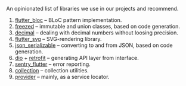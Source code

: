An opinionated list of libraries we use in our projects and recommend.

1. [flutter_bloc](https://pub.dev/packages/flutter_bloc) – BLoC pattern implementation.
1. [freezed](https://pub.dev/packages/freezed) – immutable and union classes, based on code generation.
1. [decimal](https://pub.dev/packages/decimal) – dealing with decimal numbers without loosing precision.
1. [flutter_svg](https://pub.dev/packages/flutter_svg) – SVG-rendering library.
1. [json_serializable](https://pub.dev/packages/json_serializable) – converting to and from JSON, based on code generation.
1. [dio](https://pub.dev/packages/dio) + [retrofit](https://pub.dev/packages/retrofit) – generating API layer from interface.
1. [sentry_flutter](https://pub.dev/packages/sentry_flutter) – error reporting.
1. [collection](https://pub.dev/packages/collection) – collection utilities.
1. [provider](https://pub.dev/packages/provider) – mainly, as a service locator.
